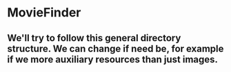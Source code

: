 # MovieFinder

## We'll try to follow this general directory structure.  We can change if need be, for example if we more auxiliary resources than just images.